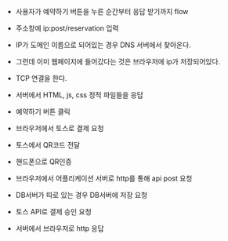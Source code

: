 - 사용자가 예약하기 버튼을 누른 순간부터 응답 받기까지 flow

- 주소창에 ip:post/reservation 입력
- IP가 도메인 이름으로 되어있는 경우 DNS 서버에서 찾아온다.
- 그런데 이미 웹페이지에 들어갔다는 것은 브라우저에 ip가 저장되어있다.
- TCP 연결을 한다.
- 서버에서 HTML, js, css 정적 파일들을 응답
- 예약하기 버튼 클릭
- 브라우저에서 토스로 결제 요청
- 토스에서 QR코드 전달
- 핸드폰으로 QR인증
- 브라우저에서 어플리케이션 서버로  http를 통해 api post 요청

- DB서버가 따로 있는 경우 DB서버에 저장 요청
- 토스 API로 결제 승인 요청
- 서버에서 브라우저로 http 응답

